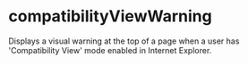 compatibilityViewWarning
=====================

Displays a visual warning at the top of a page when a user has 'Compatibility View' mode enabled in Internet Explorer.